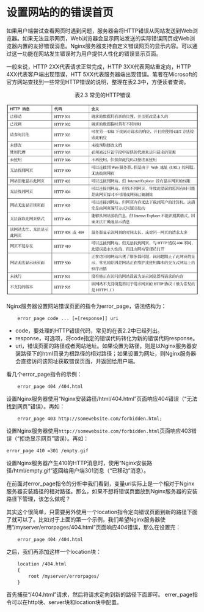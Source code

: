 # 设置网站的的错误首页

如果用户端尝试查看网页时遇到问题，服务器会将HTTP错误从网站发送到Web浏览器。如果无法显示网页，Web浏览器会显示网站发送的实际错误网页或Web浏览器内置的友好错误消息。Nginx服务器支持自定义错误网页的显示内容。可以通过这一功能在网站发生错误时为用户提供人性化的错误显示页面。

一般来说，HTTP 2XX代表请求正常完成，HTTP 3XX代表网站重定向，HTTP 4XX代表客户端出现错误，HTT 5XX代表服务器端出现错误。笔者在Microsoft的官方网站查找到一些常见HTTP错误的说明，整理在表2.3中，方便读者查询。

<center>表2.3 常见的HTTP错误</center>

![http错误](../../images/http_error.jpg)

Nginx服务器设置网站错误页面的指令为error_page，语法结构为：
```
    error_page code ... [=[response]] uri
```
- code，要处理的HTTP错误代码，常见的在表2.2中已经列出。
- response，可选项，将code指定的错误代码转化为新的错误代码response。
- uri，错误页面的路径或者网站地址。如果设置为路径，则是以Nginx服务器安装路径下的html目录为根路径的相对路径；如果设置为网址，则Nginx服务器会直接访问该网址获取错误页面，并返回给用户端。

看几个error_page指令的示例：
```
    error_page 404 /404.html
```
设置Nginx服务器使用“Nginx安装路径/html/404.html”页面响应404错误（“无法找到网页”错误）。再如：
```
    error_page 403 http://somewebsite.com/forbidden.html;
```
设置Nginx服务器使用`http://somewebsite.com/forbidden.html`页面响应403错误（“拒绝显示网页”错误）。再如：
```
error_page 410 =301 /empty.gif
```
设置Nginx服务器产生410的HTTP消息时，使用“Nginx安装路径/html/empty.gif”返回给用户端301消息（“已移动”消息）。

在前面对error_page指令的分析中我们看到，变量uri实际上是一个相对于Nginx服务器安装路径的相对路径。那么，如果不想将错误页面放到Nginx服务器的安装路径下管理，该怎么做呢？

其实这个很简单，只需要另外使用一个location指令定向错误页面到新的路径下面了就可以了。比如对于上面的第一个示例，我们希望Nginx服务器使用“/myserver/errorpages/404.html”页面响应404错误，那么在设置完：
```
    error_page 404 /404.html
```
之后，我们再添加这样一个location块：
```
    location /404.html
    {
        root /myserver/errorpages/
    }
```
首先捕获“/404.html”请求，然后将请求定向到新的路径下面即可。
errer_page指令可以在http块、server块和location块中配置。